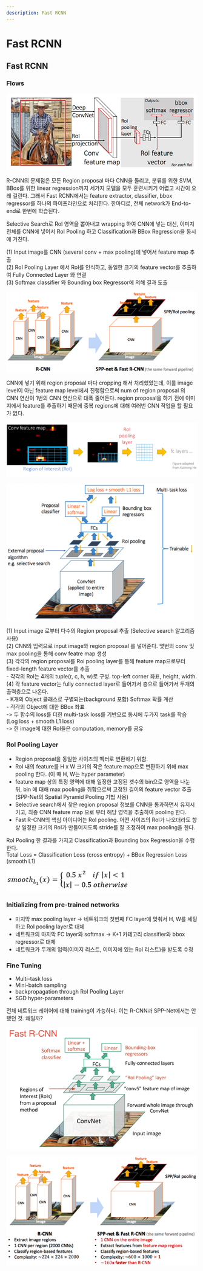 ```yaml
---
description: Fast RCNN
---
```


# Fast RCNN

## Fast RCNN

### Flows

![](../.gitbook/assets/image%20%28128%29.png)

 R-CNN의 문제점은 모든 Region proposal 마다 CNN을 돌리고, 분류를 위한 SVM, BBox를 위한 linear regression까지 세가지 모델을 모두 훈련시키기 어렵고 시간이 오래 걸린다. 그래서 Fast RCNN에서는 feature extractor, classifier, bbox regressor를 하나의 파이프라인으로 처리한다. 한마디로, 전체 network가 End-to-end로 한번에 학습된다.  
  
Selective Search로 RoI 영역을 뽑아내고 wrapping 하여 CNN에 넣는 대신, 이미지 전체를 CNN에 넣어서 RoI Pooling 하고 Classification과 BBox Regression을 동시에 거친다.  
    
\(1\) Input image를 CNN \(several conv + max pooling\)에 넣어서 feature map 추출  
\(2\) RoI Pooling Layer 에서 RoI를 인식하고, 동일한 크기의 feature vector를 추출하여 Fully Connected Layer 와 연결  
\(3\) Softmax classifier 와 Bounding box Regressor에 의해 결과 도출

![](../.gitbook/assets/image%20%2876%29.png)

CNN에 넣기 위해 region proposal 마다 cropping 해서 처리했었는데, 이를 image level이 아닌 feature map level에서 진행함으로써 num of region proposal 의 CNN 연산이 1번의 CNN 연산으로 대폭 줄어든다. region proposal을 하기 전에 이미지에서 feature를 추출하기 때문에 중복 regions에 대해 여러번 CNN 작업을 할 필요가 없다.

![](../.gitbook/assets/image%20%28219%29.png)

![](../.gitbook/assets/image%20%28270%29.png)

 \(1\) Input image 로부터 다수의 Region proposal 추출 \(Selective search 알고리즘 사용\)  
\(2\) CNN의 입력으로 input image와 region proposal 를 넣어준다. 몇번의 conv 및 max pooling을 통해 conv featre map 생성  
\(3\) 각각의 region proposal를 Roi pooling layer를 통해 feature map으로부터 fixed-length feature vector를 추출  
    - 각각의 RoI는 4개의 tuple\(r, c, h, w\)로 구성. top-left corner 좌표, height, width.  
\(4\) 각 feature vector는 fully connected layer로 들어가서 층으로 들어가서 두개의 출력층으로 나온다.  
    - K개의 Object 클래스로 구별되는\(background 포함\) Softmax 확률 계산  
    - 각각의 Object에 대한 BBox 좌표  
        -&gt; 두 함수의 loss를 더한 multi-task loss를 기반으로 동시에 두가지 task를 학습 \(Log loss + smooth L1 loss\)  
        -&gt; 한 image에 대한 RoI들은 computation, memory를 공유

### RoI Pooling Layer

 - Region proposal을 동일한 사이즈의 벡터로 변환하기 위함.  
 - RoI 내의 feature를 H x W 크기의 작은 feature map으로 변환하기 위해 max pooling 한다. \(이 때 H, W는 hyper parameter\)  
 - feature map 상의 특정 영역에 대해 일정한 고정된 갯수의 bin으로 영역을 나눈 뒤, bin 에 대해 max pooling을 취함으로써 고정된 길이의 feature vector 추출 \(SPP-Net의 Spatial Pyramid Pooling 기법 사용\)  
- Selective search에서 찾은 region proposal 정보를 CNN을 통과하면서 유지시키고, 최종 CNN feature map 으로 부터 해당 영역을 추출하여 pooling 한다.  
 - Fast R-CNN의 핵심 아이디어는 RoI pooling. 어떤 사이즈의 RoI가 나오더라도 항상 일정한 크기의 RoI가 만들어지도록 stride를 잘 조정하여 max pooling을 한다.  
  
RoI Pooling 한 결과를 가지고 Classification과 Bounding box Regression을 수행한다.  
Total Loss = Classification Loss \(cross entropy\) + BBox Regression Loss \(smooth L1\)

![](../.gitbook/assets/image%20%2889%29.png)

### Initializing from pre-trained networks

 - 마지막 max pooling layer -&gt; 네트워크의 첫번째 FC layer에 맞춰서 H, W를 세팅하고 RoI pooling layer로 대체  
 - 네트워크의 마지막 FC layer와 softmax -&gt; K+1 카테고리 classifier와 bbox regressor로 대체  
 - 네트워크가 두개의 입력\(이미지 리스트, 이미지에 있는 RoI 리스트\)을 받도록 수정

### Fine Tuning

 - Multi-task loss  
 - Mini-batch sampling  
 - backpropagation through RoI Pooling Layer  
 - SGD hyper-parameters  
  
전체 네트워크 레이어에 대해 training이 가능하다. 이는 R-CNN과 SPP-Net에서는 안됐던 것. 왜일까?

![](../.gitbook/assets/image%20%28342%29.png)

![](../.gitbook/assets/image%20%28365%29.png)

